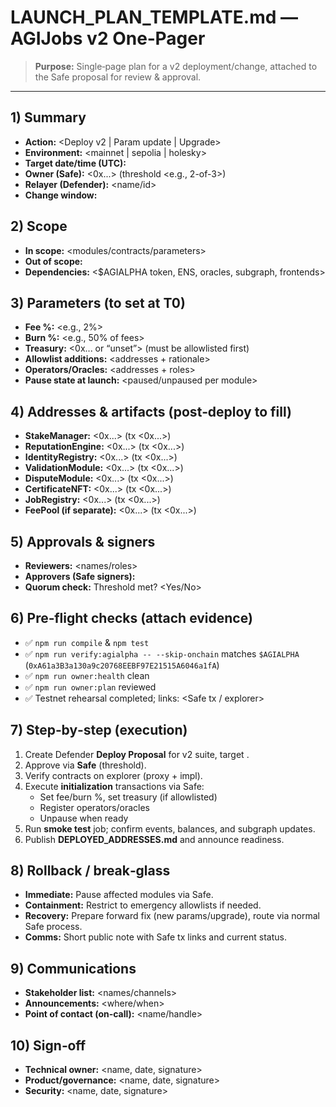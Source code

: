 # LAUNCH_PLAN_TEMPLATE.md — AGIJobs v2 One‑Pager

> **Purpose:** Single‑page plan for a v2 deployment/change, attached to the Safe proposal for review & approval.

---

## 1) Summary
- **Action:** <Deploy v2 | Param update | Upgrade>
- **Environment:** <mainnet | sepolia | holesky>
- **Target date/time (UTC):** <YYYY-MM-DD HH:MM>
- **Owner (Safe):** <0x...> (threshold <e.g., 2-of-3>)
- **Relayer (Defender):** <name/id>
- **Change window:** <duration>

## 2) Scope
- **In scope:** <modules/contracts/parameters>
- **Out of scope:** <what will NOT change>
- **Dependencies:** <$AGIALPHA token, ENS, oracles, subgraph, frontends>

## 3) Parameters (to set at T0)
- **Fee %:** <e.g., 2%>
- **Burn %:** <e.g., 50% of fees>
- **Treasury:** <0x... or “unset”> (must be allowlisted first)
- **Allowlist additions:** <addresses + rationale>
- **Operators/Oracles:** <addresses + roles>
- **Pause state at launch:** <paused/unpaused per module>

## 4) Addresses & artifacts (post‑deploy to fill)
- **StakeManager:** <0x...> (tx <0x...>)
- **ReputationEngine:** <0x...> (tx <0x...>)
- **IdentityRegistry:** <0x...> (tx <0x...>)
- **ValidationModule:** <0x...> (tx <0x...>)
- **DisputeModule:** <0x...> (tx <0x...>)
- **CertificateNFT:** <0x...> (tx <0x...>)
- **JobRegistry:** <0x...> (tx <0x...>)
- **FeePool (if separate):** <0x...> (tx <0x...>)

## 5) Approvals & signers
- **Reviewers:** <names/roles>
- **Approvers (Safe signers):** <list>
- **Quorum check:** Threshold met? <Yes/No>

## 6) Pre‑flight checks (attach evidence)
- ✅ `npm run compile` & `npm test`
- ✅ `npm run verify:agialpha -- --skip-onchain` matches `$AGIALPHA` (`0xA61a3B3a130a9c20768EEBF97E21515A6046a1fA`)
- ✅ `npm run owner:health` clean
- ✅ `npm run owner:plan` reviewed
- ✅ Testnet rehearsal completed; links: <Safe tx / explorer>

## 7) Step‑by‑step (execution)
1. Create Defender **Deploy Proposal** for v2 suite, target <network>.
2. Approve via **Safe** (threshold).
3. Verify contracts on explorer (proxy + impl).
4. Execute **initialization** transactions via Safe:
   - Set fee/burn %, set treasury (if allowlisted)
   - Register operators/oracles
   - Unpause when ready
5. Run **smoke test** job; confirm events, balances, and subgraph updates.
6. Publish **DEPLOYED_ADDRESSES.md** and announce readiness.

## 8) Rollback / break‑glass
- **Immediate:** Pause affected modules via Safe.
- **Containment:** Restrict to emergency allowlists if needed.
- **Recovery:** Prepare forward fix (new params/upgrade), route via normal Safe process.
- **Comms:** Short public note with Safe tx links and current status.

## 9) Communications
- **Stakeholder list:** <names/channels>
- **Announcements:** <where/when>
- **Point of contact (on‑call):** <name/handle>

## 10) Sign‑off
- **Technical owner:** <name, date, signature>
- **Product/governance:** <name, date, signature>
- **Security:** <name, date, signature>
